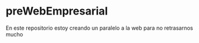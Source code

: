 # preWebEmpresarial
 En este repositorio estoy creando un paralelo a la web para no retrasarnos mucho

